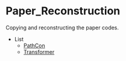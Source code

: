 # Paper_Reconstruction

Copying and reconstructing the paper codes.

- List
  - [PathCon]("https://arxiv.org/abs/2002.06757")
  - [Transformer]("https://arxiv.org/abs/1706.03762")
